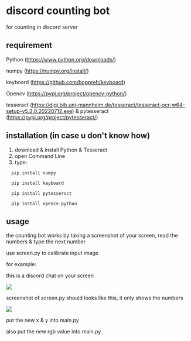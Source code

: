 discord counting bot
========
for counting in discord server
## requirement
Python (https://www.python.org/downloads/)

numpy (https://numpy.org/install/)

keyboard (https://github.com/boppreh/keyboard)

Opencv (https://pypi.org/project/opencv-python/)

tesseract (https://digi.bib.uni-mannheim.de/tesseract/tesseract-ocr-w64-setup-v5.2.0.20220712.exe)
& pytesseract (https://pypi.org/project/pytesseract/)
  
## installation (in case u don't know how)
1. download & install Python & Tesseract
2. open Command Line
3. type:
```
  pip install numpy
  
  pip install keyboard
  
  pip install pytesseract
  
  pip install opencv-python
```
## usage
the counting bot works by taking a screenshot of your screen, read the numbers & type the next number

use screen.py to calibrate input image

for example:

this is a discord chat on your screen

![](https://raw.githubusercontent.com/ihaventernet/discord-number-bot/main/image1.png?token=GHSAT0AAAAAABXU2FAKDC37AUVENKCYJH22YX3DASA)

screenshot of screen.py should looks like this, it only shows the numbers

![](https://raw.githubusercontent.com/ihaventernet/discord-number-bot/main/image2.png?token=GHSAT0AAAAAABXU2FAKLQZP4MNVVPR5ODE6YX3DAXA)

put the new x & y into main.py

also put the new rgb value into main.py
